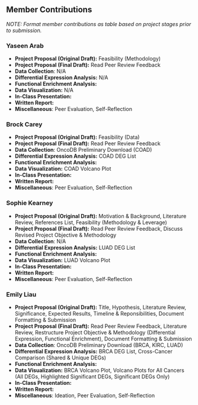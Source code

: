 ## Member Contributions
*NOTE: Format member contributions as table based on project stages prior to submission.*

### Yaseen Arab
- **Project Proposal (Original Draft):** Feasibility (Methodology)
- **Project Proposal (Final Draft):** Read Peer Review Feedback
- **Data Collection**: N/A
- **Differential Expression Analysis:** N/A
- **Functional Enrichment Analysis:** 
- **Data Visualization:** N/A
- **In-Class Presentation:** 
- **Written Report:** 
- **Miscellaneous**: Peer Evaluation, Self-Reflection

### Brock Carey
- **Project Proposal (Original Draft):** Feasibility (Data)
- **Project Proposal (Final Draft):** Read Peer Review Feedback
- **Data Collection**: OncoDB Preliminary Download (COAD)
- **Differential Expression Analysis:** COAD DEG List
- **Functional Enrichment Analysis:** 
- **Data Visualization:** COAD Volcano Plot
- **In-Class Presentation:** 
- **Written Report:** 
- **Miscellaneous**: Peer Evaluation, Self-Reflection

### Sophie Kearney
- **Project Proposal (Original Draft):** Motivation & Background, Literature Review, References List, Feasibility (Methodology & Leverage)
- **Project Proposal (Final Draft):** Read Peer Review Feedback, Discuss Revised Project Objective & Methodology
- **Data Collection**: N/A
- **Differential Expression Analysis:** LUAD DEG List
- **Functional Enrichment Analysis:** 
- **Data Visualization:** LUAD Volcano Plot
- **In-Class Presentation:** 
- **Written Report:** 
- **Miscellaneous**: Peer Evaluation, Self-Reflection

### Emily Liau
- **Project Proposal (Original Draft):** Title, Hypothesis, Literature Review, Significance, Expected Results, Timeline & Reponsibilities, Document Formatting & Submission
- **Project Proposal (Final Draft):** Read Peer Review Feedback, Literature Review, Restructure Project Objective & Methodology (Differential Expression, Functional Enrichment), Document Formatting & Submission
- **Data Collection**: OncoDB Preliminary Download (BRCA, KIRC, LUAD)
- **Differential Expression Analysis:** BRCA DEG List, Cross-Cancer Comparison (Shared & Unique DEGs)
- **Functional Enrichment Analysis:** 
- **Data Visualization:** BRCA Volcano Plot, Volcano Plots for All Cancers (All DEGs, Highlighted Significant DEGs, Significant DEGs Only)
- **In-Class Presentation:** 
- **Written Report:** 
- **Miscellaneous**: Ideation, Peer Evaluation, Self-Reflection
